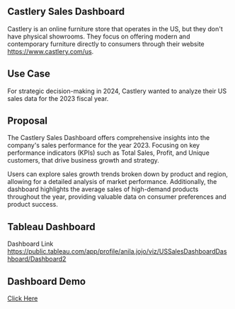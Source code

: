##  Castlery Sales Dashboard

Castlery is an online furniture store that operates in the US, but they don't have physical showrooms. They focus on offering modern and contemporary furniture directly to consumers through their website https://www.castlery.com/us.

## Use Case
For strategic decision-making in 2024, Castlery wanted to analyze their US sales data for the 2023 fiscal year.


## Proposal 
The Castlery Sales Dashboard offers comprehensive insights into the company's sales performance for the year 2023. Focusing on key performance indicators (KPIs) such as Total Sales, Profit, and Unique customers, that drive business growth and strategy.

Users can explore sales growth trends broken down by product and region, allowing for a detailed analysis of market performance. Additionally, the dashboard highlights the average sales of high-demand products throughout the year, providing valuable data on consumer preferences and product success.

## Tableau Dashboard

Dashboard Link
https://public.tableau.com/app/profile/anila.jojo/viz/USSalesDashboardDashboard/Dashboard2


## Dashboard Demo

[Click Here](https://github.com/anilajojo95/data-analysis-artifacts/blob/main/Sales%20Dashboard/Dashboard.gif)
